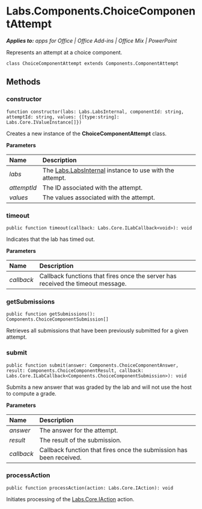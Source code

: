 
# Labs.Components.ChoiceComponentAttempt

 _**Applies to:** apps for Office | Office Add-ins | Office Mix | PowerPoint_

Represents an attempt at a choice component.

```
class ChoiceComponentAttempt extends Components.ComponentAttempt
```


## Methods




### constructor

 `function constructor(labs: Labs.LabsInternal, componentId: string, attemptId: string, values: {[type:string]: Labs.Core.IValueInstance[]})`

Creates a new instance of the  **ChoiceComponentAttempt** class.

 **Parameters**


|**Name**|**Description**|
|:-----|:-----|
| _labs_|The [Labs.LabsInternal](http://msdn.microsoft.com/library/599fb2c4-bb16-4422-84ad-10ed85a14018.aspx) instance to use with the attempt.|
| _attemptId_|The ID associated with the attempt.|
| _values_|The values associated with the attempt.|

### timeout

 `public function timeout(callback: Labs.Core.ILabCallback<void>): void`

Indicates that the lab has timed out.

 **Parameters**


|**Name**|**Description**|
|:-----|:-----|
| _callback_|Callback functions that fires once the server has received the timeout message.|

### getSubmissions

 `public function getSubmissions(): Components.ChoiceComponentSubmission[]`

Retrieves all submissions that have been previously submitted for a given attempt.


### submit

 `public function submit(answer: Components.ChoiceComponentAnswer, result: Components.ChoiceComponentResult, callback: Labs.Core.ILabCallback<Components.ChoiceComponentSubmission>): void`

Submits a new answer that was graded by the lab and will not use the host to compute a grade.

 **Parameters**


|**Name**|**Description**|
|:-----|:-----|
| _answer_|The answer for the attempt.|
| _result_|The result of the submission.|
| _callback_|Callback function that fires once the submission has been received.|

### processAction

 `public function processAction(action: Labs.Core.IAction): void`

Initiates processing of the [Labs.Core.IAction](../../reference/office-mix/labs.core.iaction.md) action.

